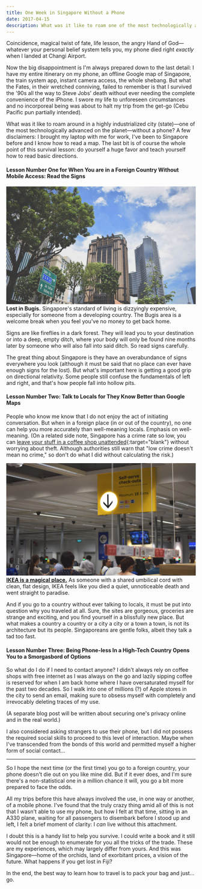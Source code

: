 ```yaml
---
title: One Week in Singapore Without a Phone
date: 2017-04-15
description: What was it like to roam one of the most technologically advanced cities on the planet without a phone?
---
```


Coincidence, magical twist of fate, life lesson, the angry Hand of God—whatever your personal belief system tells you, my phone died right *exactly* when I landed at Changi Airport.

Now the big disappointment is I'm always prepared down to the last detail: I have my entire itinerary on my phone, an offline Google map of Singapore, the train system app, instant camera access, the whole shebang. But what the Fates, in their wretched conniving, failed to remember is that I survived the '90s all the way to Steve Jobs' death without ever needing the complete convenience of the iPhone. I swore my life to unforeseen circumstances and no incorporeal being was about to halt my trip from the get-go (Cebu Pacific pun partially intended).

<!--excerpt-->

What was it like to roam around in a highly industrialized city (state)—one of the most technologically advanced on the planet—without a phone? A few disclaimers: I brought my laptop with me for work, I've been to Singapore before and I know how to read a map. The last bit is of course the whole point of this survival lesson: do yourself a huge favor and teach yourself how to read basic directions.


#### Lesson Number One for When You are in a Foreign Country Without Mobile Access: Read the Signs

<div class="post-img-container"><img src="/assets/posts/20170415-01.jpg" oncontextmenu="return false" /><div class="img-caption"><b>Lost in Bugis.</b> Singapore's standard of living is dizzyingly expensive, especially for someone from a developing country. The Bugis area is a welcome break when you feel you've no money to get back home.</div></div>

Signs are like fireflies in a dark forest. They will lead you to your destination or into a deep, empty ditch, where your body will only be found nine months later by someone who will also fall into said ditch. So read signs carefully.

The great thing about Singapore is they have an overabundance of signs everywhere you look (although it must be said that no place can ever have enough signs for the lost). But what's important here is getting a good grip on directional relativity. Some people still confuse the fundamentals of left and right, and that's how people fall into hollow pits.


#### Lesson Number Two: Talk to Locals for They Know Better than Google Maps

People who know me know that I do not enjoy the act of initiating conversation. But when in a foreign place (in or out of the country), no one can help you more accurately than well-meaning locals. Emphasis on well-meaning. (On a related side note, Singapore has a crime rate so low, you can [leave your stuff in a coffee shop unattended](https://twitter.com/FreeingFrancis/status/850278537445625859){:target="blank"} without worrying about theft. Although authorities still warn that "low crime doesn't mean no crime," so don't do what I did without calculating the risk.)

<div class="post-img-container"><img src="/assets/posts/20170415-02.jpg" oncontextmenu="return false" /><div class="img-caption"><b><a href="http://marvelcinematicuniverse.wikia.com/wiki/Tahiti" target="blank">IKEA is a magical place.</a></b> As someone with a shared umbilical cord with clean, flat design, IKEA feels like you died a quiet, unnoticeable death and went straight to paradise.</div></div>

And if you go to a country without ever talking to locals, it must be put into question why you traveled at all. Sure, the sites are gorgeous, groceries are strange and exciting, and you find yourself in a blissfully new place. But what makes a country a country or a city a city or a town a town, is not its architecture but its people. Singaporeans are gentle folks, albeit they talk a tad too fast.


#### Lesson Number Three: Being Phone-less In a High-Tech Country Opens You to a Smorgasbord of Options

So what do I do if I need to contact anyone? I didn't always rely on coffee shops with free internet as I was always on the go and lazily sipping coffee is reserved for when I am back home where I have oversaturated myself for the past two decades. So I walk into one of millions (?) of Apple stores in the city to send an email, making sure to obsess myself with completely and irrevocably deleting traces of my use.

(A separate blog post will be written about securing one's privacy online and in the real world.)

I also considered asking strangers to use their phone, but I did not possess the required social skills to proceed to this level of interaction. Maybe when I've transcended from the bonds of this world and permitted myself a higher form of social contact...



<hr>

So I hope the next time (or the first time) you go to a foreign country, your phone doesn't die out on you like mine did. But if it ever does, and I'm sure there's a non-statistical one in a million chance it will, you go a bit more prepared to face the odds.

All my trips before this have always involved the use, in one way or another, of a mobile phone. I've found that the truly crazy thing amid all of this is not that I wasn't able to use my phone, but how I felt at that time, sitting in an A330 plane, waiting for all passengers to disembark before I stood up and left, I felt a brief moment of clarity: I *can* live without this attachment.

I doubt this is a handy list to help you survive. I could write a book and it still would not be enough to enumerate for you all the tricks of the trade. These are my experiences, which may largely differ from yours. And this was Singapore—home of the orchids, land of exorbitant prices, a vision of the future. What happens if you get lost in Fiji?

In the end, the best way to learn how to travel is to pack your bag and just... go.
